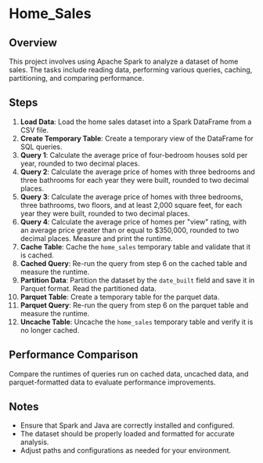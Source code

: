 # Home_Sales
## Overview

This project involves using Apache Spark to analyze a dataset of home sales. The tasks include reading data, performing various queries, caching, partitioning, and comparing performance.

## Steps

1. **Load Data**: Load the home sales dataset into a Spark DataFrame from a CSV file.
2. **Create Temporary Table**: Create a temporary view of the DataFrame for SQL queries.
3. **Query 1**: Calculate the average price of four-bedroom houses sold per year, rounded to two decimal places.
4. **Query 2**: Calculate the average price of homes with three bedrooms and three bathrooms for each year they were built, rounded to two decimal places.
5. **Query 3**: Calculate the average price of homes with three bedrooms, three bathrooms, two floors, and at least 2,000 square feet, for each year they were built, rounded to two decimal places.
6. **Query 4**: Calculate the average price of homes per "view" rating, with an average price greater than or equal to $350,000, rounded to two decimal places. Measure and print the runtime.
7. **Cache Table**: Cache the `home_sales` temporary table and validate that it is cached.
8. **Cached Query**: Re-run the query from step 6 on the cached table and measure the runtime.
9. **Partition Data**: Partition the dataset by the `date_built` field and save it in Parquet format. Read the partitioned data.
10. **Parquet Table**: Create a temporary table for the parquet data.
11. **Parquet Query**: Re-run the query from step 6 on the parquet table and measure the runtime.
12. **Uncache Table**: Uncache the `home_sales` temporary table and verify it is no longer cached.

## Performance Comparison

Compare the runtimes of queries run on cached data, uncached data, and parquet-formatted data to evaluate performance improvements.

## Notes

- Ensure that Spark and Java are correctly installed and configured.
- The dataset should be properly loaded and formatted for accurate analysis.
- Adjust paths and configurations as needed for your environment.